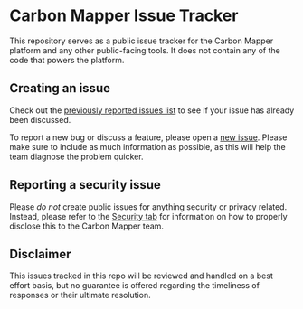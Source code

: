 # Carbon Mapper Issue Tracker

This repository serves as a public issue tracker for the Carbon Mapper platform and any other public-facing tools. It does not contain any of the code that powers the platform.

## Creating an issue

Check out the [previously reported issues list](https://github.com/carbon-mapper/platform-public/issues) to see if your issue has already been discussed.

To report a new bug or discuss a feature, please open a [new issue](https://github.com/carbon-mapper/platform-public/issues/new/choose). Please make sure to include as much information as possible, as this will help the team diagnose the problem quicker.

## Reporting a security issue

Please *do not* create public issues for anything security or privacy related. Instead, please refer to the [Security tab](https://github.com/carbon-mapper/platform-public/security) for information on how to properly disclose this to the Carbon Mapper team.

## Disclaimer

This issues tracked in this repo will be reviewed and handled on a best effort basis, but no guarantee is offered regarding the timeliness of responses or their ultimate resolution.
